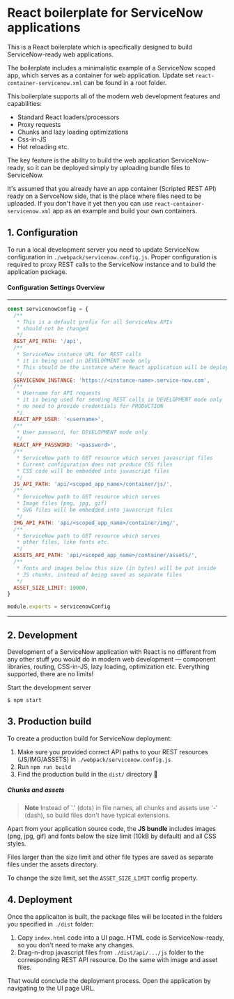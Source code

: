 # React boilerplate for ServiceNow applications

This is a React boilerplate which is specifically designed to build ServiceNow-ready web applications.

The boilerplate includes a minimalistic example of a ServiceNow scoped app, which serves as a container for web application. Update set `react-container-servicenow.xml` can be found in a root folder.

This boilerplate supports all of the modern web development features and capabilities:

- Standard React loaders/processors
- Proxy requests
- Chunks and lazy loading optimizations
- Css-in-JS
- Hot reloading etc.

The key feature is the ability to build the web application ServiceNow-ready, so it can be deployed simply by uploading bundle files to ServiceNow.

It's assumed that you already have an app container (Scripted REST API) ready on a ServceNow side, that is the place where files need to be uploaded. If you don't have it yet then you can use `react-container-servicenow.xml` app as an example and build your own containers.

## 1. Configuration

To run a local development server you need to update ServiceNow configuration in `./webpack/servicenow.config.js`. Proper configuration is required to proxy REST calls to the ServiceNow instance and to build the application package.

#### Configuration Settings Overview

---

```js
const servicenowConfig = {
  /**
   * This is a default prefix for all ServiceNow APIs
   * should not be changed
   */
  REST_API_PATH: '/api',
  /**
   * ServiceNow instance URL for REST calls
   * it is being used in DEVELOPMENT mode only
   * This should be the instance where React application will be deployed to
   */
  SERVICENOW_INSTANCE: 'https://<instance-name>.service-now.com',
  /**
   * Username for API requests
   * it is being used for sending REST calls in DEVELOPMENT mode only
   * no need to provide credentials for PRODUCTION
   */
  REACT_APP_USER: '<username>',
  /**
   * User password, for DEVELOPMENT mode only
   */
  REACT_APP_PASSWORD: '<password>',
  /**
   * ServiceNow path to GET resource which serves javascript files
   * Current configuration does not produce CSS files
   * CSS code will be embedded into javascript files
   */
  JS_API_PATH: 'api/<scoped_app_name>/container/js/',
  /**
   * ServiceNow path to GET resource which serves
   * Image files (png, jpg, gif)
   * SVG files will be embedded into javascript files
   */
  IMG_API_PATH: 'api/<scoped_app_name>/container/img/',
  /**
   * ServiceNow path to GET resource which serves
   * other files, like fonts etc.
   */
  ASSETS_API_PATH: 'api/<scoped_app_name>/container/assets/',
  /**
   * fonts and images below this size (in bytes) will be put inside
   * JS chunks, instead of being saved as separate files
   */
  ASSET_SIZE_LIMIT: 10000,
}

module.exports = servicenowConfig
```

---

## 2. Development

Development of a ServiceNow application with React is no different from any other stuff you would do in modern web development — component libraries, routing, CSS-in-JS, lazy loading, optimization etc. Everything supported, there are no limits!

Start the development server

```
$ npm start
```

## 3. Production build

To create a production build for ServiceNow deployment:

1. Make sure you provided correct API paths to your REST resources (JS/IMG/ASSETS) in `./webpack/servicenow.config.js`
2. Run `npm run build`
3. Find the production build in the `dist/` directory 🎉

##### Chunks and assets

> **Note** Instead of '.' (dots) in file names, all chunks and assets use '-' (dash), so build files don't have typical extensions.

Apart from your application source code, the **JS bundle** includes images (png, jpg, gif) and fonts below the size limit (10kB by default) and all CSS styles.

Files larger than the size limit and other file types are saved as separate files under the assets directory.

To change the size limit, set the `ASSET_SIZE_LIMIT` config property.

## 4. Deployment

Once the applicaiton is built, the package files will be located in the folders you specified in `./dist` folder:

1. Copy `index.html` code into a UI page. HTML code is ServiceNow-ready, so you don't need to make any changes.
2. Drag-n-drop javascript files from `./dist/api/.../js` folder to the corresponding REST API resource. Do the same with image and asset files.

That would conclude the deployment process. Open the application by navigating to the UI page URL.
